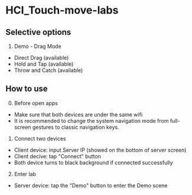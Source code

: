 # HCI_Touch-move-labs

## Selective options
1. Demo - Drag Mode
- Direct Drag (available)
- Hold and Tap (available)
- Throw and Catch (available)

## How to use

0. Before open apps
- Make sure that both devices are under the same wifi
- It is recommended to change the system navigation mode from full-screen gestures to classic navigation keys.
1. Connect two devices
- Client device: input Server IP (showed on the bottom of server screen)
- Client decive: tap "Connect" button
- Both device turns to black background if connected successfully
2. Enter lab
- Server device: tap the "Demo" button to enter the Demo scene
